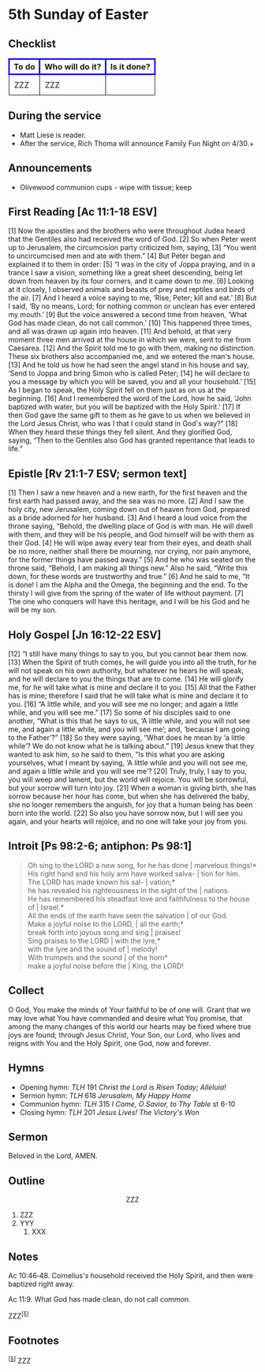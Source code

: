 <head>
<meta charset="utf-8">
<style>
th { text-align: center; font-weight: bold; vertical-align: baseline; border: 3px solid blue; }
td { border: 1px solid black; padding: 10px; }
.h { visibility: hidden; }
</style>
<title>sermon</title>
</head>

# 5th Sunday of Easter

## Checklist

<table>
<tr>
<th>To do</th><th>Who will do it?</th><th>Is it done?</th>
</tr>
<tr>
<td>ZZZ</td><td>ZZZ</td><td></td>
</tr>
</table>

## During the service

* Matt Liese is reader.
* After the service, Rich Thoma will announce Family Fun Night on 4/30.+

## Announcements
* Olivewood communion cups - wipe with tissue; keep


## First Reading [Ac 11:1-18 ESV]
[1] Now the apostles and the brothers who were throughout Judea heard that the Gentiles also had received the word of God. [2] So when Peter went up to Jerusalem, the circumcision party criticized him, saying, [3] “You went to uncircumcised men and ate with them.” [4] But Peter began and explained it to them in order: [5] “I was in the city of Joppa praying, and in a trance I saw a vision, something like a great sheet descending, being let down from heaven by its four corners, and it came down to me. [6] Looking at it closely, I observed animals and beasts of prey and reptiles and birds of the air. [7] And I heard a voice saying to me, ‘Rise, Peter; kill and eat.’ [8] But I said, ‘By no means, Lord; for nothing common or unclean has ever entered my mouth.’ [9] But the voice answered a second time from heaven, ‘What God has made clean, do not call common.’ [10] This happened three times, and all was drawn up again into heaven. [11] And behold, at that very moment three men arrived at the house in which we were, sent to me from Caesarea. [12] And the Spirit told me to go with them, making no distinction. These six brothers also accompanied me, and we entered the man's house. [13] And he told us how he had seen the angel stand in his house and say, ‘Send to Joppa and bring Simon who is called Peter; [14] he will declare to you a message by which you will be saved, you and all your household.’ [15] As I began to speak, the Holy Spirit fell on them just as on us at the beginning. [16] And I remembered the word of the Lord, how he said, ‘John baptized with water, but you will be baptized with the Holy Spirit.’ [17] If then God gave the same gift to them as he gave to us when we believed in the Lord Jesus Christ, who was I that I could stand in God's way?” [18] When they heard these things they fell silent. And they glorified God, saying, “Then to the Gentiles also God has granted repentance that leads to life.”


## Epistle [Rv 21:1-7 ESV; sermon text]
[1] Then I saw a new heaven and a new earth, for the first heaven and the first earth had passed away, and the sea was no more. [2] And I saw the holy city, new Jerusalem, coming down out of heaven from God, prepared as a bride adorned for her husband. [3] And I heard a loud voice from the throne saying, “Behold, the dwelling place of God is with man. He will dwell with them, and they will be his people, and God himself will be with them as their God. [4] He will wipe away every tear from their eyes, and death shall be no more, neither shall there be mourning, nor crying, nor pain anymore, for the former things have passed away.”
[5] And he who was seated on the throne said, “Behold, I am making all things new.” Also he said, “Write this down, for these words are trustworthy and true.” [6] And he said to me, “It is done! I am the Alpha and the Omega, the beginning and the end. To the thirsty I will give from the spring of the water of life without payment. [7] The one who conquers will have this heritage, and I will be his God and he will be my son.


## Holy Gospel [Jn 16:12-22 ESV]
[12] “I still have many things to say to you, but you cannot bear them now. [13] When the Spirit of truth comes, he will guide you into all the truth, for he will not speak on his own authority, but whatever he hears he will speak, and he will declare to you the things that are to come. [14] He will glorify me, for he will take what is mine and declare it to you. [15] All that the Father has is mine; therefore I said that he will take what is mine and declare it to you.
[16] “A little while, and you will see me no longer; and again a little while, and you will see me.” [17] So some of his disciples said to one another, “What is this that he says to us, ‘A little while, and you will not see me, and again a little while, and you will see me’; and, ‘because I am going to the Father’?” [18] So they were saying, “What does he mean by ‘a little while’? We do not know what he is talking about.” [19] Jesus knew that they wanted to ask him, so he said to them, “Is this what you are asking yourselves, what I meant by saying, ‘A little while and you will not see me, and again a little while and you will see me’? [20] Truly, truly, I say to you, you will weep and lament, but the world will rejoice. You will be sorrowful, but your sorrow will turn into joy. [21] When a woman is giving birth, she has sorrow because her hour has come, but when she has delivered the baby, she no longer remembers the anguish, for joy that a human being has been born into the world. [22] So also you have sorrow now, but I will see you again, and your hearts will rejoice, and no one will take your joy from you.


## Introit [Ps 98:2-6; antiphon: Ps 98:1]

> Oh sing to the LORD a new song, for he has done | marvelous things!*  
> His right hand and his holy arm have worked salva- | tion for him.  
> The LORD has made known his sal- | vation;*  
> he has revealed his righteousness in the sight of the | nations.  
> He has remembered his steadfast love and faithfulness to the house of | Israel.*  
> All the ends of the earth have seen the salvation | of our God.  
> Make a joyful noise to the LORD, | all the earth;*  
> break forth into joyous song and sing | praises!  
> Sing praises to the LORD | with the lyre,*  
> with the lyre and the sound of | melody!  
> With trumpets and the sound | of the horn*  
> make a joyful noise before the | King, the LORD!  

## Collect

O God,
You make the minds of Your faithful to be of one will.
Grant that we may love what You have commanded
and desire what You promise,
that among the many changes of this world
our hearts may be fixed where true joys are found;
through Jesus Christ, Your Son, our Lord,
who lives and reigns with You and the Holy Spirit,
one God, now and forever.

## Hymns

* Opening hymn: _TLH_ 191 _Christ the Lord is Risen Today; Alleluia!_
* Sermon hymn: _TLH_ 618 _Jerusalem, My Happy Home_
* Communion hymn: _TLH_ 315 _I Come, O Savior, to Thy Table_ st 6-10
* Closing hymn: _TLH_ 201 _Jesus Lives! The Victory's Won_

## Sermon

Beloved in the Lord, AMEN.

## Outline

<center>ZZZ</center>

1. ZZZ
1. YYY
    1. XXX

## Notes

Ac 10:46‑48. Cornelius's household received the Holy Spirit, and then were baptized right away.

Ac 11:9. What God has made clean, do not call common.

ZZZ<sup>[<a name="id0002" href="#ftn.id0002">§</a>]</sup>

## Footnotes

<sup>[<a name="ftn.id0002" href="#id0002">§</a>]</sup>
ZZZ
